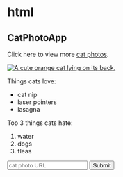 # html
<h2>CatPhotoApp</h2>
<main>
  <p>Click here to view more <a href="#">cat photos</a>.</p>

  <a href="#"><img src="https://cdn.freecodecamp.org/curriculum/cat-photo-app/relaxing-cat.jpg" alt="A cute orange cat lying on its back."></a>

  <p>Things cats love:</p>
  <ul>
    <li>cat nip</li>
    <li>laser pointers</li>
    <li>lasagna</li>
  </ul>
  <p>Top 3 things cats hate:</p> 
  <ol> 
    <li>water</li>
    <li>dogs</li>
    <li>fleas </li> 
    </ol>
   <form action="https://www.freecatphotoapp.com/submit-cat-photo">
    <input type="text" placeholder="cat photo URL"> 
    <button type="submit">Submit</button>
  </form>
</main>
